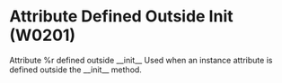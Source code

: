 # Attribute Defined Outside Init (W0201)

Attribute %r defined outside \_\_init\_\_ Used when an instance
attribute is defined outside the \_\_init\_\_ method.
